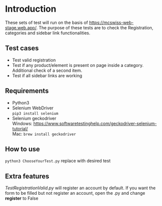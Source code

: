 # Introduction

These sets of test will run on the basis of https://mcswiss-web-stage.web.app/. 
The purpose of these tests are to check the Registration, categories and sidebar link functionalities.

## Test cases

- Test valid registration
- Test if any product/element is present on page inside a category. Additional check of a second item.
- Test if all sidebar links are working

## Requirements

- Python3
- Selenium WebDriver </br>
`pip3 install selenium`
- Selenium geckodriver </br>
Windows: https://www.softwaretestinghelp.com/geckodriver-selenium-tutorial/ </br>
Mac: `brew install geckodriver` 

## How to use

`python3 ChooseYourTest.py` replace with desired test

## Extra features

*TestRegistrationValid.py* will register an account by default. If you want the form to be filled but not register an account, open the .py and change **register** to False